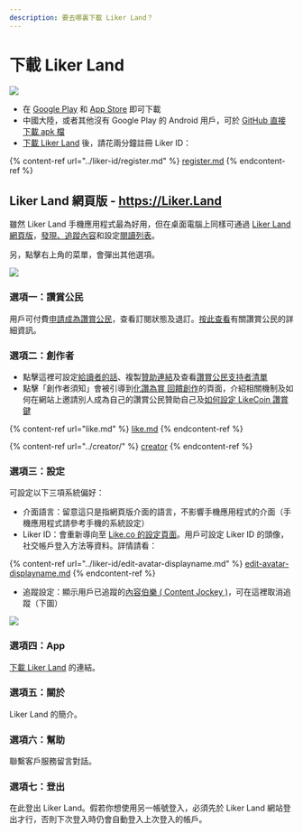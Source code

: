 ```yaml
---
description: 要去哪裏下載 Liker Land？
---
```


# 下載 Liker Land

![](../../.gitbook/assets/likecoin\_ad72\_appstore\_og\_ios\_android.png)

* 在 [Google Play](https://play.google.com/store/apps/details?id=com.oice) 和 [App Store](https://apps.apple.com/hk/app/liker-land/id1248232355) 即可下載
* 中國大陸，或者其他沒有 Google Play 的 Android 用戶，可於 [GitHub 直接下載 apk 檔](https://github.com/likecoin/likecoin-app/releases)
* [下載 Liker Land](https://liker.land/getapp) 後，請花兩分鐘註冊 Liker ID：

{% content-ref url="../liker-id/register.md" %}
[register.md](../liker-id/register.md)
{% endcontent-ref %}

## Liker Land 網頁版 - https://Liker.Land <a href="#liker-land-web" id="liker-land-web"></a>

雖然 Liker Land 手機應用程式最為好用，但在桌面電腦上同樣可通過 [Liker Land 網頁版](https://liker.land)，[發現、追蹤內容](today-headline.md)和設定[閱讀列表](reading-list.md)。‌

另，點擊右上角的菜單，會彈出其他選項。​‌

![](https://gblobscdn.gitbook.com/assets%2F-LL4mdaVjNgL6A1--PV0%2F-MDJjdmH4gPPkYdgO50G%2F-MDJkMQN\_N9l6TOGbQY9%2FLiker%20Land%20Web%202.png?alt=media\&token=26a63b5c-8744-4046-ac1d-e1322809a268)

### 選項一：讚賞公民

用戶可付費[申請成為讚賞公民](../../cun-dang/archive/civic-liker-classic-and-2.0/be-a-civic-liker.md)，查看訂閱狀態及退訂。[按此查看](../civic-liker/)有關讚賞公民的詳細資訊。‌

### 選項二：創作者

* 點擊這裡可設定[給讀者的話](../creatortools/creators-pitch.md)、複製[贊助連結](../creatortools/sponsor-link.md)及查看[讚賞公民支持者清單](../creatortools/support.md)
* 點擊「創作者須知」會被引導到[化讚為賞 回饋創作](https://liker.land/creators)的頁面，介紹相關機制及如何在網站上邀請別人成為自己的讚賞公民贊助自己及[如何設定 LikeCoin 讚賞鍵](https://liker.land/creators/setup)

{% content-ref url="like.md" %}
[like.md](like.md)
{% endcontent-ref %}

{% content-ref url="../creator/" %}
[creator](../creator/)
{% endcontent-ref %}

### 選項三：設定

可設定以下三項系統偏好：‌

* 介面語言：留意這只是指網頁版介面的語言，不影響手機應用程式的介面（手機應用程式請參考手機的系統設定）
* Liker ID：會重新導向至 [Like.co 的設定頁面](https://like.co/in/settings)。用戶可設定 Liker ID 的頭像，社交帳戶登入方法等資料。詳情請看：

{% content-ref url="../liker-id/edit-avatar-displayname.md" %}
[edit-avatar-displayname.md](../liker-id/edit-avatar-displayname.md)
{% endcontent-ref %}

* 追蹤設定：顯示用戶已追蹤的[內容伯樂 ( Content Jockey )](superlike.md)，可在這裡取消追蹤（下圖）

![](../../.gitbook/assets/liker-land-web-3.png)

### 選項四：App

[下載 Liker Land](https://liker.land/getapp) 的連結。

### 選項五：關於

Liker Land 的簡介。

### 選項六：幫助

聯繫客戶服務留言對話‌。

### 選項七：登出

在此登出 Liker Land。假若你想使用另一帳號登入，必須先於 Liker Land 網站登出才行，否則下次登入時仍會自動登入上次登入的帳戶。
